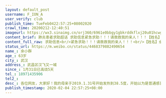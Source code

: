 ```yaml
---
layout: default_post
username: F_ION_A
user_verify: club
publish_time: TueFeb0422:57:25+08002020
crawl_time: 20200212-12:40:51
imageurl: https://wx3.sinaimg.cn/orj360/6961e0bbgy1gbkrddkflxj20u01hcwgq.jpg,https://wx4.sinaimg.cn/orj360/6961e0bbgy1gbkrdepd54j20u01hc4qp.jpg
content_brief: 肺炎患者求助超话 求助信息紧急求助！！！请救救我的亲人！！！【姓名】余小群【年龄】63岁【所在城市】武汉【所在小区、社区】武昌区 汉飞又一城【患病时间】1月31日 已高烧5天【联系方式】18971435906【病情描述】 各位网友，大家好！我的母亲于2019.1.31号开始发热到38.5度，开始以为是 ...全文
content_full_raw: 求助信息<br/>紧急求助！！！请救救我的亲人！！！<br/>【姓名】余小群<br/>【年龄】63岁<br/>【所在城市】武汉<br/>【所在小区、社区】武昌区汉飞又一城<br/>【患病时间】1月31日已高烧5天<br/>【联系方式】18971435906<br/>【病情描述】各位网友，大家好！我的母亲于2019.1.31号开始发热到38.5度，开始以为是普通感冒引起的发热，到社区医院进行相关治疗，治疗期间我母亲的发热症状没有得到缓解反而出现了全身无力的症状！于是2.1日，我陪同我母亲到省人民医院进行相关检查，中途各种排队在此不多做赘述，检查结果为病毒性肺炎，医生开了消炎，抗病毒和退烧栓。回家后按时服用药物，但病情未得到缓解反而又增加了胸闷，呼吸困难等症状（期间发烧反反复复）.没有办法，我们于2.3日再次到省人民医院检查，这次医生要求进行核酸检测，下午17时左右我们检测完毕回家，继续吃药！2.4日早上医院通知我母亲检测结果均为阳性，确诊是冠状肺炎。我们依照相关规定向社区，街道报备。但是相关部门一直说没有床位，要等！！！我母亲在家里病情已经开始恶化，发烧，乏力，胸闷，呼吸困难，饭也吃不进去，希望相关部门能够安排医院给我母亲治疗！！！如果出了什么事情，我们无法原谅自己，家中老父亲也怕身体扛不住！！恳求社区部门帮帮我们！！！<br/><ahref='/n/央视新闻'>@央视新闻</a><ahref='/n/三联生活周刊'>@三联生活周刊</a><ahref='/n/老陶在路上'>@老陶在路上</a><ahref='/n/侠客岛'>@侠客岛</a><ahref='/n/武汉政府'>@武汉政府</a><ahref='/n/澎湃新闻'>@澎湃新闻</a><ahref='/n/人民日报'>@人民日报</a><ahref='/n/武汉晚报'>@武汉晚报</a><ahref='/n/武汉大学人民医院'>@武汉大学人民医院</a>
status_url: https://m.weibo.cn/status/4468379882490654
name_: 余小群
age_: 63岁
city_: 武汉
address_: 武昌区汉飞又一城
since_: 1月31日已高烧5天
tel_: 18971435906
tel2_: 
desc_: 各位网友，大家好！我的母亲于2019.1.31号开始发热到38.5度，开始以为是普通感冒引起的发热，到社区医院进行相关治疗，治疗期间我母亲的发热症状没有得到缓解反而出现了全身无力的症状！于是2.1日，我陪同我母亲到省人民医院进行相关检查，中途各种排队在此不多做赘述，检查结果为病毒性肺炎，医生开了消炎，抗病毒和退烧栓。回家后按时服用药物，但病情未得到缓解反而又增加了胸闷，呼吸困难等症状（期间发烧反反复复）.没有办法，我们于2.3日再次到省人民医院检查，这次医生要求进行核酸检测，下午17时左右我们检测完毕回家，继续吃药！2.4日早上医院通知我母亲检测结果均为阳性，确诊是冠状肺炎。我们依照相关规定向社区，街道报备。但是相关部门一直说没有床位，要等！！！我母亲在家里病情已经开始恶化，发烧，乏力，胸闷，呼吸困难，饭也吃不进去，希望相关部门能够安排医院给我母亲治疗！！！如果出了什么事情，我们无法原谅自己，家中老父亲也怕身体扛不住！！恳求社区部门帮帮我们！！！<ahref='/n/央视新闻'>@央视新闻</a><ahref='/n/三联生活周刊'>@三联生活周刊</a><ahref='/n/老陶在路上'>@老陶在路上</a><ahref='/n/侠客岛'>@侠客岛</a><ahref='/n/武汉政府'>@武汉政府</a><ahref='/n/澎湃新闻'>@澎湃新闻</a><ahref='/n/人民日报'>@人民日报</a><ahref='/n/武汉晚报'>@武汉晚报</a><ahref='/n/武汉大学人民医院'>@武汉大学人民医院</a>
publish_timestamp: 2020-02-04 22:57:25+08:00
---
```

